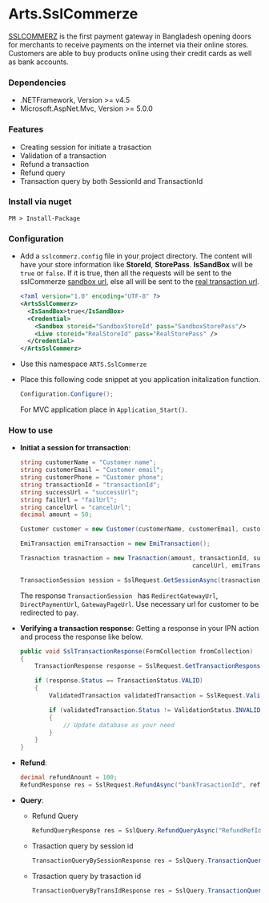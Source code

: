 # Arts.SslCommerze
[SSLCOMMERZ](https://www.sslcommerz.com) is the first payment gateway in Bangladesh opening doors for merchants to receive payments on the internet via their online stores. Customers are able to buy products online using their credit cards as well as bank accounts.

### Dependencies
- .NETFramework, Version >= v4.5
- Microsoft.AspNet.Mvc, Version >= 5.0.0

### Features
- Creating session for initiate a trasaction
- Validation of a transaction
- Refund a transaction
- Refund query
- Transaction query by both SessionId and TransactionId

### Install via nuget
```
PM > Install-Package 
```
### Configuration
* Add a `sslcommerz.config` file in your project directory. The content will have your store information like **StoreId**, **StorePass**.
**IsSandBox** will be `true` or `false`. If it is true, then all the requests will be sent to the sslCommerze [sandbox url]( https://sandbox.sslcommerz.com), else all will be sent to the [real transaction url](https://securepay.sslcommerz.com).
    ```xml
    <?xml version="1.0" encoding="UTF-8" ?>
    <ArtsSslCommerz>
      <IsSandBox>true</IsSandBox>
      <Credential>
        <Sandbox storeid="SandboxStoreId" pass="SandboxStorePass"/>
        <Live storeid="RealStoreId" pass="RealStorePass" />
      </Credential>
    </ArtsSslCommerz>
    ```

* Use this namespace `ARTS.SslCommerze`
* Place this following code snippet at you application initalization function.
    ```c#
    Configuration.Configure();
    ```
    For MVC application place in `Application_Start()`.

### How to use
* __Initiat a session for trransaction__:
    ```c#
    string customerName = "Customer name";
    string customerEmail = "Customer email";
    string customerPhone = "Customer phone";
    string transactionId = "transactionId";
    string successUrl = "successUrl";
    string failUrl = "failUrl";
    string cancelUrl = "cancelUrl";
    decimal amount = 50;

    Customer customer = new Customer(customerName, customerEmail, customerPhone);

    EmiTransaction emiTransaction = new EmiTransaction();

    Trasnaction trasnaction = new Trasnaction(amount, transactionId, successUrl, failUrl, 
                                                    cancelUrl, emiTransaction, customer);

    TransactionSession session = SslRequest.GetSessionAsync(trasnaction).Result;
    ```
    The response `TransactionSession ` has `RedirectGatewayUrl`, `DirectPaymentUrl`, `GatewayPageUrl`. Use necessary url for customer to be redirected to pay.
    
* __Verifying a transaction response__:
    Getting a response in your IPN action and process the response like below.
    ```c#
    public void SslTransactionResponse(FormCollection fromCollection)
    {
        TransactionResponse response = SslRequest.GetTransactionResponse(fromCollection);

        if (response.Status == TransactionStatus.VALID)
        {
            ValidatedTransaction validatedTransaction = SslRequest.ValidateTransaction(fromCollection);

            if (validatedTransaction.Status != ValidationStatus.INVALID_TRANSACTION)
            {
                // Update database as your need
            }
        }
    }
    ```

* __Refund__:
    ```c#
    decimal refundAnount = 100;
    RefundResponse res = SslRequest.RefundAsync("bankTrasactionId", refundAnount, "remark", "refId").Result;
    ```
   
* __Query__:
    * Refund Query
        ```c#
        RefundQueryResponse res = SslQuery.RefundQueryAsync("RefundRefId").Result;
        ```

    * Trasaction query by session id
        ```c#
        TransactionQueryBySessionResponse res = SslQuery.TransactionQueryBySessionIdAsync("SessionId").Result;
        ```

    * Trasaction query by trasaction id
        ```c#
        TransactionQueryByTransIdResponse res = SslQuery.TransactionQueryByTransIdAsync("RefundRefId").Result;
        ```
